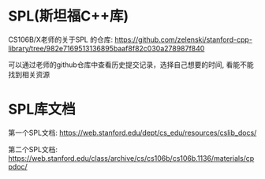 # SPL(斯坦福C++库)

CS106B/X老师的关于SPL 的仓库: https://github.com/zelenski/stanford-cpp-library/tree/982e7169513136895baaf8f82c030a278987f840

可以通过老师的github仓库中查看历史提交记录，选择自己想要的时间, 看能不能找到相关资源

# SPL库文档

第一个SPL文档: https://web.stanford.edu/dept/cs_edu/resources/cslib_docs/

第二个SPL文档: https://web.stanford.edu/class/archive/cs/cs106b/cs106b.1136/materials/cppdoc/